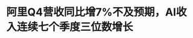 <!DOCTYPE html>
<html lang="zh-CN">

<head>
    
<title>阿里Q4营收同比增7%不及预期，AI收入连续七个季度三位数增长_腾讯新闻</title>
<meta name="keywords" content="阿里巴巴,阿里,阿里云,阿里巴巴控股,蚂蚁科技集团股份有限公司,营收,财报">
<meta name="description" content="阿里巴巴第四季度营收同比增长7%但不及预期，净利润同比大幅增长。其中，淘天营收同比增长9%，88VIP数量持续双位数增长，阿里云季度收入增长18%，AI收入连续七个季度三位数增长。周四，阿里巴巴控股集团公布2025财年第四季度（ 2025年3月31日止季度）及全年业绩。1）主要财务数据：阿里巴巴第四季度营收2364.5亿元人民币，...">
<meta name="author" content="腾讯网">
<meta name="copyright" content="Copyright 1998 - 2025 Tencent. All Rights Reserved">
<meta property="og:type" content="news" />

<meta property="og:title" content="阿里Q4营收同比增7%不及预期，AI收入连续七个季度三位数增长_腾讯新闻" />
<meta property="og:description" content="阿里巴巴第四季度营收同比增长7%但不及预期，净利润同比大幅增长。其中，淘天营收同比增长9%，88VIP数量持续双位数增长，阿里云季度收入增长18%，AI收入连续七个季度三位数增长。周四，阿里巴巴控股集团公布2025财年第四季度（ 2025年3月31日止季度）及全年业绩。1）主要财务数据：阿里巴巴第四季度营收2364.5亿元人民币，..." />
<meta property="og:url" content="https://news.qq.com/rain/a/20250515A07XS900" />
<meta property="og:image" content="https://inews.gtimg.com/news_ls/O6Ts7x_Qit9MZInqY1BfGb-knCpakHbj0t8vbo3zqm8q8AA_640330/0" />
<meta property="article:author" content="华尔街见闻" />
<meta property="article:published_time" content="2025-05-15 18:37:10" />
<meta property="category" content="finance" />

<meta name="baidu-site-verification" content="jJeIJ5X7pP" />
    <meta charset="utf-8" />
<meta http-equiv="X-UA-Compatible" content="IE=Edge" />
<meta name="viewport" content="width=device-width, initial-scale=1, shrink-to-fit=no" />
<link rel="dns-prefetch" href="mat1.gtimg.com">
<link rel="dns-prefetch" href="i.news.qq.com">
<link rel="shortcut icon" href="https://mat1.gtimg.com/qqcdn/qqindex2021/favicon.ico">
<script nomodule="true" src="https://mat1.gtimg.com/qqcdn/qqindex2021/common-static/20240515201444/core3-37-1.min.js"></script>
<script>
  try {
    if (!window.IntersectionObserver) {
      var observerScript = document.createElement('script');
      observerScript.src = "https://mat1.gtimg.com/qqcdn/qqindex2021/common-static/20241024141058/intersection-observer-polyfill.js";
      document.head.appendChild(observerScript);
    }
  } catch (error) {}
</script>

<script>
  try {
    if (!Element.prototype.scrollTo) {
      var scrollScript = document.createElement('script');
      scrollScript.src = "https://mat1.gtimg.com/qqcdn/qqindex2021/common-static/20241025153001/scroll-behavior-polyfill.js";
      document.head.appendChild(scrollScript);
    }
  } catch (error) {}
</script>
<script>
  try {
    if ('scrollRestoration' in window.history) {
      window.history.scrollRestoration = 'manual';
    }
    window.isPcClient = Boolean(window.electron) && (
      window.navigator.userAgent.indexOf('pc-client') > 0 ||
      window.navigator.userAgent.indexOf('TencentNews') > 0
    );
  } catch {}
</script>
<script>
  try {
    if (window.isPcClient) {
      var bodyStyle = document.createElement('style');
      bodyStyle.innerText = 'body{ zoom: 0.95 }';
      document.head.appendChild(bodyStyle);
    }
  } catch {}
</script>
<script>
  window.DATA = {"url":"https://view.inews.qq.com/a/20250515A07XS900","article_id":"20250515A07XS900","article_type":"0","title":"阿里Q4营收同比增7%不及预期，AI收入连续七个季度三位数增长","desc":"阿里巴巴第四季度营收同比增长7%但不及预期，净利润同比大幅增长。其中，淘天营收同比增长9%，88VIP数量持续双位数增长，阿里云季度收入增长18%，AI收入连续七个季度三位数增长。周四，阿里巴巴控股集团公布2025财年第四季度（ 2025年3月31日止季度）及全年业绩。1）主要财务数据：阿里巴巴第四季度营收2364.5亿元人民币，...","iNewsRecommendLevel":1,"abstract":"阿里巴巴第四季度营收同比增长7%但不及预期，净利润同比大幅增长。其中，淘天营收同比增长9%，88VIP数量持续双位数增长，阿里云季度收入增长18%，AI收入连续七个季度三位数增长。周四，阿里巴巴控股集团公布2025财年第四季度（ 2025年3月31日止季度）及全年业绩。1）主要财务数据：阿里巴巴第四季度营收2364.5亿元人民币，...","catalog1":"finance","ad_channel_sign":"finance","introduction":"","media":"华尔街见闻","media_id":"1355","pubtime":"2025-05-15 18:37:10","comment_id":"8412093972","political":0,"cmsId":"20250515A07XS900","cms_id":"20250515A07XS900","closeAllAd":0,"closeAllFavorite":false,"originContent":{"directory":{"ai_list":null,"enable":1,"list":[{"desc":"淘天营收同比增长9%，88VIP数量持续双位数增长","link":"HPOS_0","sub_list":null},{"desc":"阿里云季度收入增长18%，AI收入连续七个季度三位数增长","link":"HPOS_1","sub_list":null},{"desc":"本地生活集团收入增长10%，饿了么快速扩大规模","link":"HPOS_2","sub_list":null}]},"key_points_show":["阿里巴巴第四季度营收同比增长7%，至2364.5亿元人民币，不及市场预估的2379.1亿元人民币。","淘天集团营收同比增长9%，其中客户管理收入同比增长12%，88VIP会员数量持续双位数增长。","阿里云季度收入增长18%，AI收入连续七个季度三位数增长。","由于AI和新业务成本拖累，蚂蚁集团利润下降31%，蚂蚁给阿里贡献了17.6亿元人民币利润。","本季度，本地生活集团收入同比增长10%，饿了么快速扩大规模。"],"text":"\u003cdiv class=\"rich_media_content\"\u003e\u003c!--NO_AD_ERROR_1--\u003e\u003cp\u003e\u003c!--SECURE_LINK_BEGIN_0--\u003e阿里巴巴\u003c!--SECURE_LINK_END_0--\u003e第四季度营收同比增长7%但不及预期，净利润同比大幅增长。其中，淘天营收同比增长9%，88VIP数量持续双位数增长，阿里云季度收入增长18%，AI收入连续七个季度三位数增长。\u003c/p\u003e\u003cp\u003e周四，阿里巴巴控股集团公布2025财年第四季度（ 2025年3月31日止季度）及全年业绩。\u003c/p\u003e\u003cp\u003e\u003cstrong\u003e1）主要财务数据：\u003c/strong\u003e\u003c/p\u003e\u003cblockquote\u003e\u003cp\u003e阿里巴巴第四季度营收2364.5亿元人民币，同比增长了7%，不及市场预估2379.1亿元人民币。年度营收9963.47亿元人民币，同比增长6%；\u003c/p\u003e\u003cp\u003e四季度归属于普通股股东的净利润为123.82亿元，净利润为人民币119.73亿元，同比增长1203%，主要是由于所持有的股权投资按市值计价的变动、经营利润的增加以及权益法投资减值的减少所致。全年净利润为1259.76亿元，同比增长77%；\u003c/p\u003e\u003cp\u003e四季度非公认会计准则调整后净利润298.5亿元人民币，同比+22%，预估293.9亿元人民币；调整后息税折旧及摊销前利润417.8亿元人民币，同比+36%，预估412.3亿元人民币；\u003c/p\u003e\u003cp\u003e四季度调整后每ADS收益12.52元人民币，上年同期10.14元人民币，预估12.71元人民币；\u003c/p\u003e\u003cp data-exeditor-arbitrary-box=\"image-box\"\u003e\u003c!--IMG_0--\u003e\u003c/p\u003e\u003c/blockquote\u003e\u003cp\u003e\u003cstrong\u003e2）四季度核心业务进展： \u003c/strong\u003e\u003c/p\u003e\u003cblockquote\u003e\u003cul classname=\"ex-list\" data-ex-list=\"ul\" data-list-style-type=\"circle\" style=\"--ul-list-style-type: \u0026#39;\\25EF\u0026#39;\" class=\"nonUnicode-list-style-type\"\u003e\u003cli\u003e\u003cp\u003e淘天集团：收入为710.77亿元，同比增长12%%。其中，客户管理收入同比增长12%，得益于Take rate（佣金率）的提升；\u003c/p\u003e\u003c/li\u003e\u003cli\u003e\u003cp\u003e阿里云：收入为301.27亿元，同比增长18%，其中AI收入连续七个季度三位数增长；\u003c/p\u003e\u003c/li\u003e\u003cli\u003e\u003cp\u003e国际数字商业集团：收入同比增长24%至276.03亿元，主要受来自速卖通和Trendyol的收入增长所带动；\u003c/p\u003e\u003c/li\u003e\u003cli\u003e\u003cp\u003e菜鸟集团：收入为人民币215.73亿元，同比下降12%，主要是电商业务承担部分物流平台职责而导致的国内物流服务收入下降所致；\u003c/p\u003e\u003c/li\u003e\u003cli\u003e\u003cp\u003e本地生活集团：收入同比增长10%至人民币161.34亿元，由\u003c!--SECURE_LINK_BEGIN_1--\u003e高德\u003c!--SECURE_LINK_END_1--\u003e和饿了么的整体订单增长，以及市场营销服务的收入增长所带动。\u003c/p\u003e\u003c/li\u003e\u003cli\u003e\u003cp\u003e大文娱集团：收入为55.54亿元，同比增长12%。\u003c/p\u003e\u003c/li\u003e\u003c/ul\u003e\u003cp data-exeditor-arbitrary-box=\"image-box\"\u003e\u003c!--IMG_1--\u003e\u003c/p\u003e\u003c/blockquote\u003e\u003cp\u003e\u003cstrong\u003e此外，受AI和新业务成本拖累，\u003c!--SECURE_LINK_BEGIN_2--\u003e蚂蚁集团\u003c!--SECURE_LINK_END_2--\u003e利润下降31%\u003c/strong\u003e，蚂蚁给阿里贡献了17.6亿元人民币利润。据媒体测算。考虑到阿里持有蚂蚁集团三分之一的股份，这意味着在截至12月末的三个月里，蚂蚁集团的利润估计为53亿元。在前一财季，投资收益推动蚂蚁集团利润飙升逾50倍。蚂蚁集团的业绩比阿里晚一个季度。\u003c!--NO_AD_0--\u003e\u003c!--EOP_0--\u003e\u003c/p\u003e\u003c!--PARAGRAPH_0--\u003e\u003cp\u003e阿里巴巴集团首席财务官徐宏说：\u003c/p\u003e\u003cblockquote\u003e\u003cp\u003e本季度业绩强劲增长，集团整体收入同比增长7%，整体EBITA同比增长36%。我们对业务前景充满信心，将坚定加大投入核心业务，巩固业务优势。我们持续践行提升股东回报的承诺，2025财年我们已回购119亿美元股份，使得流通股净减少5.1%。同时董事会已批准派发年度和特别股息合共46亿美元。\u003c/p\u003e\u003c/blockquote\u003e\u003cp\u003e财报发布后，阿里巴巴美股盘前一度跌逾4%。\u003cbr/\u003e\u003cbr/\u003e\u003c/p\u003e\u003cp data-exeditor-arbitrary-box=\"image-box\"\u003e\u003c!--IMG_2--\u003e\u003c/p\u003e\u003ch2\u003e\u003c!--HPOS_0--\u003e淘天营收同比增长9%，88VIP数量持续双位数增长\u003c/h2\u003e\u003cp\u003e淘天集团营收同比大幅增长9%，创六个季度新高，其中，客户管理收入同比增长12%，经调整EBITA同比增长8%，均超市场预期。\u003c/p\u003e\u003cp\u003e作为核心消费人群的88VIP会员人数超过5000万，实现同比双位数增长。据淘天集团公布，2024年全年，天猫上有超过4100个品牌成交过亿，上述品牌成交体量保持20%的增速。\u003c!--NO_AD_1--\u003e\u003c!--EOP_1--\u003e\u003c/p\u003e\u003c!--PARAGRAPH_1--\u003e\u003cp\u003e国际电商业务方面，AIDC 收入同比增长22%至人民币335.79 亿元（46.27 亿美元），主要由跨境业务的强劲表现所带动。本季度，AIDC 继续专注于提升运营和投资效率，带动分部亏损同比收窄。尤其是，速卖通 Choice 业务的单位经济效益环比改善。\u003c/p\u003e\u003ch2\u003e\u003c!--HPOS_1--\u003e阿里云季度收入增长18%，AI收入连续七个季度三位数增长\u003c/h2\u003e\u003cp\u003e\u003cstrong\u003e阿里云收入同比增长18%，达到301.27亿元，创下三年来的最快增速，其中AI相关产品收入连续第七个季度保持三位数的同比增长。\u003c/strong\u003e\u003c!--NO_AD_2--\u003e\u003c!--EOP_2--\u003e\u003c/p\u003e\u003c!--PARAGRAPH_2--\u003e\u003cp\u003e过去一年，阿里云收入增速从3%加速至本季度的18%。阿里云全年收入达到1180亿元，年度收入同比增幅达到了11%。这一反弹得益于AI热潮的推动，大模型快速发展显著拉动了云计算需求。经调整 EBITA 为人民币105.56亿元，同比增长 72%，主要是由于更快的公共云业务收入增长和运营效率的提升所致。\u003c/p\u003e\u003cp\u003e财报表示：\u003c/p\u003e\u003cblockquote\u003e\u003cp\u003e阿里云增长势头主要由更快的公共云收入增长带动，包括AI相关产品的采用增加。该季度内，AI相关产品收入连续第七个季度保持三位数的同比增长。AI相关产品在众多的行业垂直领域获得更广泛应用，包括互联网、零售、制造业和媒体，并越来越侧重于增值应用。未来，阿里云将继续对客户增长与技术创新进行投入，包括AI产品和服务，以提升AI领域的云采用量，并维持市场领先地位。\u003c/p\u003e\u003c/blockquote\u003e\u003cp\u003e展望未来，未来三年，阿里将投入超过3800亿元人民币，用于建设云和AI硬件基础设施，总额超过去十年总和。\u003c/p\u003e\u003cp data-exeditor-arbitrary-box=\"image-box\"\u003e\u003c!--IMG_3--\u003e\u003c/p\u003e\u003ch2\u003e\u003c!--HPOS_2--\u003e本地生活集团收入增长10%，饿了么快速扩大规模\u003c/h2\u003e\u003cp\u003e截至2025年3月31日止季度，受饿了么和高德订单快速增长所驱动，本地生活集团收入161.34亿元，相比2024年同期的146.28亿元增长10%。\u003c!--NO_AD_3--\u003e\u003c!--EOP_3--\u003e\u003c/p\u003e\u003c!--PARAGRAPH_3--\u003e\u003cp\u003e\u003cstrong\u003e阿里2025财年数据显示，财年内本地生活集团收入同比增长12%，至670.76亿元人民币。2025财年本地生活集团的经调整 EBITA 为亏损人民币36.89亿元，较上年的98.12亿元有所收窄。\u003c/strong\u003e\u003c/p\u003e\u003cp\u003e伴随经营能力的持续提升，饿了么正在经营效率优化的基础上，快速扩大业务规模。饿了么维持强劲增长势头，同时正加速推进AI应用在商家、骑手各端的创新落地。\u003c!--NO_AD_4--\u003e\u003c!--EOP_4--\u003e\u003c/p\u003e\u003c!--PARAGRAPH_4--\u003e\u003cp\u003e其他业务方面，大文娱收入为人民币55.54亿元，同比增长 12%，主要由电影及娱乐业务的强劲表现及优酷广告收入增长所带动。 本季度，大文娱集团的经调整EBITA 转正，主要由优酷实现盈利所带动。\u003c/p\u003e\u003cp\u003e菜鸟集团收入为人民币 215.73 亿元，同比下降 12%，反映了电商业务进一步整合物流服务的结果。\u003c/p\u003e\u003cdiv powered-by=\"qqnews_ex-editor\"\u003e\u003c/div\u003e\u003cstyle\u003e.rich_media_content{--news-tabel-th-night-color: #444444;--news-font-day-color: #333;--news-font-night-color: #d9d9d9;--news-bottom-distance: 22px}.rich_media_content p:not([data-exeditor-arbitrary-box=image-box]){letter-spacing:.5px;line-height:30px;margin-bottom:var(--news-bottom-distance);word-wrap:break-word}.rich_media_content{color:var(--news-font-day-color);font-size:18px}@media(prefers-color-scheme:dark){body:not([data-weui-theme=light]):not([dark-mode-disable=true]) .rich_media_content p:not([data-exeditor-arbitrary-box=image-box]){letter-spacing:.5px;line-height:30px;margin-bottom:var(--news-bottom-distance);word-wrap:break-word}body:not([data-weui-theme=light]):not([dark-mode-disable=true]) .rich_media_content{color:var(--news-font-night-color)}}.data_color_scheme_dark .rich_media_content p:not([data-exeditor-arbitrary-box=image-box]){letter-spacing:.5px;line-height:30px;margin-bottom:var(--news-bottom-distance);word-wrap:break-word}.data_color_scheme_dark .rich_media_content{color:var(--news-font-night-color)}.data_color_scheme_dark .rich_media_content{font-size:18px}.rich_media_content p[data-exeditor-arbitrary-box=image-box]{margin-bottom:11px}.rich_media_content\u003ediv:not(.qnt-video),.rich_media_content\u003esection{margin-bottom:var(--news-bottom-distance)}.rich_media_content hr{margin-bottom:var(--news-bottom-distance)}.rich_media_content .link_list{margin:0;margin-top:20px;min-height:0!important}.rich_media_content blockquote{background:#f9f9f9;border-left:6px solid #ccc;margin:1.5em 10px;padding:.5em 10px}.rich_media_content blockquote p{margin-bottom:0!important}.data_color_scheme_dark .rich_media_content blockquote{background:#323232}@media(prefers-color-scheme:dark){body:not([data-weui-theme=light]):not([dark-mode-disable=true]) .rich_media_content blockquote{background:#323232}}.rich_media_content ol[data-ex-list]{--ol-start: 1;--ol-list-style-type: decimal;list-style-type:none;counter-reset:olCounter calc(var(--ol-start,1) - 1);position:relative}.rich_media_content ol[data-ex-list]\u003eli\u003e:first-child::before{content:counter(olCounter,var(--ol-list-style-type)) '. ';counter-increment:olCounter;font-variant-numeric:tabular-nums;display:inline-block}.rich_media_content ul[data-ex-list]{--ul-list-style-type: circle;list-style-type:none;position:relative}.rich_media_content ul[data-ex-list].nonUnicode-list-style-type\u003eli\u003e:first-child::before{content:var(--ul-list-style-type) ' ';font-variant-numeric:tabular-nums;display:inline-block;transform:scale(0.5)}.rich_media_content ul[data-ex-list].unicode-list-style-type\u003eli\u003e:first-child::before{content:var(--ul-list-style-type) ' ';font-variant-numeric:tabular-nums;display:inline-block;transform:scale(0.8)}.rich_media_content ol:not([data-ex-list]){padding-left:revert}.rich_media_content ul:not([data-ex-list]){padding-left:revert}.rich_media_content table{display:table;border-collapse:collapse;margin-bottom:var(--news-bottom-distance)}.rich_media_content table th,.rich_media_content table td{word-wrap:break-word;border:1px solid #ddd;white-space:nowrap;padding:2px 5px}.rich_media_content table th{font-weight:700;background-color:#f0f0f0;text-align:left}.rich_media_content table p{margin-bottom:0!important}.data_color_scheme_dark .rich_media_content table th{background:var(--news-tabel-th-night-color)}@media(prefers-color-scheme:dark){body:not([data-weui-theme=light]):not([dark-mode-disable=true]) .rich_media_content table th{background:var(--news-tabel-th-night-color)}}.rich_media_content .qqnews_image_desc,.rich_media_content p[type=om-image-desc]{line-height:20px!important;text-align:center!important;font-size:14px!important;color:#666!important}.rich_media_content div[data-exeditor-arbitrary-box=wrap]:not([data-exeditor-arbitrary-box-special-style]){max-width:100%}.rich_media_content .qqnews-content{--wmfont: 0;--wmcolor: transparent;font-size:var(--wmfont);color:var(--wmcolor);line-height:var(--wmfont)!important;margin-bottom:var(--wmfont)!important}.rich_media_content .qqnews_sign_emphasis{background:#f7f7f7}.rich_media_content .qqnews_sign_emphasis ol{word-wrap:break-word;border:none;color:#5c5c5c;line-height:28px;list-style:none;margin:14px 0 6px;padding:16px 15px 4px}.rich_media_content .qqnews_sign_emphasis p{margin-bottom:12px!important}.rich_media_content .qqnews_sign_emphasis ol\u003eli\u003ep{padding-left:30px}.rich_media_content .qqnews_sign_emphasis ol\u003eli{list-style:none}.rich_media_content .qqnews_sign_emphasis ol\u003eli\u003ep:first-child::before{margin-left:-30px;content:counter(olCounter,decimal) ''!important;counter-increment:olCounter!important;font-variant-numeric:tabular-nums!important;background:#37f;border-radius:2px;color:#fff;font-size:15px;font-style:normal;text-align:center;line-height:18px;width:18px;height:18px;margin-right:12px;position:relative;top:-1px}.data_color_scheme_dark .rich_media_content .qqnews_sign_emphasis{background:#262626}.data_color_scheme_dark .rich_media_content .qqnews_sign_emphasis ol\u003eli\u003ep{color:#a9a9a9}@media(prefers-color-scheme:dark){body:not([data-weui-theme=light]):not([dark-mode-disable=true]) .rich_media_content .qqnews_sign_emphasis{background:#262626}body:not([data-weui-theme=light]):not([dark-mode-disable=true]) .rich_media_content .qqnews_sign_emphasis ol\u003eli\u003ep{color:#a9a9a9}}.rich_media_content h1,.rich_media_content h2,.rich_media_content h3,.rich_media_content h4,.rich_media_content h5,.rich_media_content h6{margin-bottom:var(--news-bottom-distance);font-weight:700}.rich_media_content h1{font-size:20px}.rich_media_content h2,.rich_media_content h3{font-size:19px}.rich_media_content h4,.rich_media_content h5,.rich_media_content h6{font-size:18px}.rich_media_content li:empty{display:none}.rich_media_content ul,.rich_media_content ol{margin-bottom:var(--news-bottom-distance)}.rich_media_content div\u003ep:only-child{margin-bottom:0!important}.rich_media_content .cms-cke-widget-title-wrap p{margin-bottom:0!important}\u003c/style\u003e\u003c/div\u003e","version":"v2"},"originAttribute":{"IMG_0":{"bigOrigUrl":"https://inews.gtimg.com/om_bt/O1NTsRYJSv1whd5zUyKhtHxWh3bHIxYQwezDEZ3yjJt78AA/0","compressUrl":"https://inews.gtimg.com/om_bt/O1NTsRYJSv1whd5zUyKhtHxWh3bHIxYQwezDEZ3yjJt78AA/641","desc":"","fullPic":"1","height":449,"imgurl0":"https://inews.gtimg.com/om_bt/O1NTsRYJSv1whd5zUyKhtHxWh3bHIxYQwezDEZ3yjJt78AA/0","imgurl1000":"https://inews.gtimg.com/om_bt/O1NTsRYJSv1whd5zUyKhtHxWh3bHIxYQwezDEZ3yjJt78AA/1000","islong":0,"origUrl":"https://inews.gtimg.com/om_bt/O1NTsRYJSv1whd5zUyKhtHxWh3bHIxYQwezDEZ3yjJt78AA/641","size":102,"style":"display: inline-block; max-width: 100%; width: 723px","thumb":"https://inews.gtimg.com/om_bt/O1NTsRYJSv1whd5zUyKhtHxWh3bHIxYQwezDEZ3yjJt78AA_181x181s/0","url":"https://inews.gtimg.com/om_bt/O1NTsRYJSv1whd5zUyKhtHxWh3bHIxYQwezDEZ3yjJt78AA/641","width":641},"IMG_1":{"bigOrigUrl":"https://inews.gtimg.com/om_bt/OWvnhY451uYphQcWbsD9mNpH02EfzgkDthq_-ZIIsNi_kAA/0","compressUrl":"https://inews.gtimg.com/om_bt/OWvnhY451uYphQcWbsD9mNpH02EfzgkDthq_-ZIIsNi_kAA/641","desc":"","fullPic":"1","height":435,"imgurl0":"https://inews.gtimg.com/om_bt/OWvnhY451uYphQcWbsD9mNpH02EfzgkDthq_-ZIIsNi_kAA/0","imgurl1000":"https://inews.gtimg.com/om_bt/OWvnhY451uYphQcWbsD9mNpH02EfzgkDthq_-ZIIsNi_kAA/1000","islong":0,"origUrl":"https://inews.gtimg.com/om_bt/OWvnhY451uYphQcWbsD9mNpH02EfzgkDthq_-ZIIsNi_kAA/641","size":96,"style":"display: inline-block; max-width: 100%; width: 723px","thumb":"https://inews.gtimg.com/om_bt/OWvnhY451uYphQcWbsD9mNpH02EfzgkDthq_-ZIIsNi_kAA_181x181s/0","url":"https://inews.gtimg.com/om_bt/OWvnhY451uYphQcWbsD9mNpH02EfzgkDthq_-ZIIsNi_kAA/641","width":641},"IMG_2":{"bigOrigUrl":"https://inews.gtimg.com/om_bt/OIPG6rJd1xPtQGIFrUOvKDwFlzWi-Kn0N7Ii9wWC3nPtoAA/0","compressUrl":"https://inews.gtimg.com/om_bt/OIPG6rJd1xPtQGIFrUOvKDwFlzWi-Kn0N7Ii9wWC3nPtoAA/641","desc":"","fullPic":"1","height":501,"imgurl0":"https://inews.gtimg.com/om_bt/OIPG6rJd1xPtQGIFrUOvKDwFlzWi-Kn0N7Ii9wWC3nPtoAA/0","imgurl1000":"https://inews.gtimg.com/om_bt/OIPG6rJd1xPtQGIFrUOvKDwFlzWi-Kn0N7Ii9wWC3nPtoAA/1000","islong":0,"origUrl":"https://inews.gtimg.com/om_bt/OIPG6rJd1xPtQGIFrUOvKDwFlzWi-Kn0N7Ii9wWC3nPtoAA/641","size":17,"style":"display: inline-block; max-width: 100%; width: 916px","thumb":"https://inews.gtimg.com/om_bt/OIPG6rJd1xPtQGIFrUOvKDwFlzWi-Kn0N7Ii9wWC3nPtoAA_181x181s/0","url":"https://inews.gtimg.com/om_bt/OIPG6rJd1xPtQGIFrUOvKDwFlzWi-Kn0N7Ii9wWC3nPtoAA/641","width":641},"IMG_3":{"bigOrigUrl":"https://inews.gtimg.com/om_bt/OlDkXkrsu-0uCBj5RVjWwj60x8ImyD7HcYgJZB4pHLJ0EAA/0","compressUrl":"https://inews.gtimg.com/om_bt/OlDkXkrsu-0uCBj5RVjWwj60x8ImyD7HcYgJZB4pHLJ0EAA/641","desc":"","fullPic":"1","height":459,"imgurl0":"https://inews.gtimg.com/om_bt/OlDkXkrsu-0uCBj5RVjWwj60x8ImyD7HcYgJZB4pHLJ0EAA/0","imgurl1000":"https://inews.gtimg.com/om_bt/OlDkXkrsu-0uCBj5RVjWwj60x8ImyD7HcYgJZB4pHLJ0EAA/1000","islong":0,"origUrl":"https://inews.gtimg.com/om_bt/OlDkXkrsu-0uCBj5RVjWwj60x8ImyD7HcYgJZB4pHLJ0EAA/641","size":49,"style":"display: inline-block; max-width: 100%; width: 796px","thumb":"https://inews.gtimg.com/om_bt/OlDkXkrsu-0uCBj5RVjWwj60x8ImyD7HcYgJZB4pHLJ0EAA_181x181s/0","url":"https://inews.gtimg.com/om_bt/OlDkXkrsu-0uCBj5RVjWwj60x8ImyD7HcYgJZB4pHLJ0EAA/641","width":641},"SECURE_LINK_BEGIN_0":{"cms_orig_info":{"desc":"阿里巴巴","trust_level":1,"type":"huaci_stock","url":"https://wzq.tenpay.com/mm/detail?type=3\u0026scode=BABA.N\u0026stat_data=Ozm00p000n006"},"desc":"阿里巴巴","trust_level":1,"type":"huaci_stock","url":"https://wzq.tenpay.com/mm/detail?type=3\u0026scode=BABA.N\u0026stat_data=Ozm00p000n006"},"SECURE_LINK_BEGIN_2":{"cms_orig_info":{"desc":"蚂蚁集团","trust_level":1,"type":"","url":"https://wzq.tenpay.com/mm/detail?type=1\u0026scode=688688\u0026stat_data=Ozm00p000n006"},"desc":"蚂蚁集团","trust_level":1,"type":"","url":"https://wzq.tenpay.com/mm/detail?type=1\u0026scode=688688\u0026stat_data=Ozm00p000n006"},"SECURE_LINK_END_0":{"trust_level":1},"SECURE_LINK_END_2":{"trust_level":1}},"selfDeclare":{},"userAddress":"上海","card":{"chlid":"1355","chlname":"华尔街见闻","desc":"全球视野、专业快速  \n对金融和重要商业信息的专业梳理走在行业前列","icon":"https://inews.gtimg.com/newsapp_ls/0/13987899414_200200/0","msgEntry":1,"uin":"ecabda1b71241eb3d0","update_frequency":"0","vip_desc":"华尔街见闻官方账号","vip_icon_night":"http://inews.gtimg.com/newsapp_ls/0/14876052067/0","vip_place":"left","vip_type":"30012","vip_icon":"http://inews.gtimg.com/newsapp_ls/0/14876051701/0","vip_type_new":"30012","suid":"8QMf2HZV5I0a","liveInfo":{"roomID":"1367338525","roomStatus":"2","cms_id":"PLV2025040700800300","article_type":"575"},"cpLevel":1},"interationCount":{"like":4,"collect":1,"share":7},"payment_info":{},"article_is_pay":false,"payment_column_info_v1":{"is_column_pay":false,"read_count_all":0},"tag_info_item":null,"contentWordsNum":2070,"extraProperty":{"FeedbackDetailDisableInsert":0,"zanSkinType":""},"relateWelfare":{},"aiSwitch":true,"isOversize":false,"videoArr":[]};
</script>
<script>
  window.channelInfo = {"channelConfig":{"channelNav":[{"_auto_id":"1","active_alien_img":"","alien_img":"","channel_id":"news_news_home","is_local":"0","link":"https://www.qq.com","name_cn":"首页","name_en":"home"},{"_auto_id":"2","active_alien_img":"","alien_img":"","channel_id":"news_news_top","is_local":"0","link":"","name_cn":"要闻","name_en":"news"},{"_auto_id":"4","active_alien_img":"","alien_img":"","channel_id":"news_news_bj","is_local":"1","link":"","name_cn":"北京","name_en":"bj"},{"_auto_id":"5","active_alien_img":"","alien_img":"","channel_id":"news_news_finance","is_local":"0","link":"","name_cn":"财经","name_en":"finance"},{"_auto_id":"6","active_alien_img":"","alien_img":"","channel_id":"news_news_tech","is_local":"0","link":"","name_cn":"科技","name_en":"tech"},{"_auto_id":"7","active_alien_img":"","alien_img":"","channel_id":"tv","is_local":"0","link":"https://v.qq.com/channel/tv/?ptag=qqnews","name_cn":"电视剧","name_en":"tv"},{"_auto_id":"8","active_alien_img":"","alien_img":"","channel_id":"news_news_qa","is_local":"0","link":"","name_cn":"热问","name_en":"qa"},{"_auto_id":"9","active_alien_img":"","alien_img":"","channel_id":"news_news_ent","is_local":"0","link":"","name_cn":"娱乐","name_en":"ent"},{"_auto_id":"10","active_alien_img":"","alien_img":"","channel_id":"variety","is_local":"0","link":"https://v.qq.com/channel/variety/?ptag=qqnews","name_cn":"综艺","name_en":"variety"},{"_auto_id":"11","active_alien_img":"","alien_img":"","channel_id":"news_news_sports","is_local":"0","link":"","name_cn":"体育","name_en":"sports"},{"_auto_id":"13","active_alien_img":"","alien_img":"","channel_id":"news_news_nba","is_local":"0","link":"","name_cn":"NBA","name_en":"nba"},{"_auto_id":"14","active_alien_img":"","alien_img":"","channel_id":"news_news_world","is_local":"0","link":"","name_cn":"国际","name_en":"world"},{"_auto_id":"15","active_alien_img":"","alien_img":"","channel_id":"news_news_mil","is_local":"0","link":"","name_cn":"军事","name_en":"milite"},{"_auto_id":"16","active_alien_img":"","alien_img":"","channel_id":"news_news_auto","is_local":"0","link":"","name_cn":"汽车","name_en":"auto"},{"_auto_id":"17","active_alien_img":"","alien_img":"","channel_id":"news_news_house","is_local":"0","link":"","name_cn":"房产","name_en":"house"},{"_auto_id":"18","active_alien_img":"","alien_img":"","channel_id":"news_news_edu","is_local":"0","link":"","name_cn":"教育","name_en":"edu"},{"_auto_id":"19","active_alien_img":"","alien_img":"","channel_id":"news_news_antip","is_local":"0","link":"","name_cn":"健康","name_en":"health"},{"_auto_id":"20","active_alien_img":"","alien_img":"","channel_id":"news_news_video","is_local":"0","link":"","name_cn":"视频","name_en":"video"},{"_auto_id":"21","active_alien_img":"","alien_img":"","channel_id":"news_news_game","is_local":"0","link":"","name_cn":"游戏","name_en":"games"},{"_auto_id":"22","active_alien_img":"","alien_img":"","channel_id":"news_news_nchupin","is_local":"0","link":"","name_cn":"眼界","name_en":"chupin"},{"_auto_id":"24","active_alien_img":"","alien_img":"","channel_id":"news_news_football","is_local":"0","link":"","name_cn":"足球","name_en":"football"},{"_auto_id":"25","active_alien_img":"","alien_img":"","channel_id":"news_news_kepu","is_local":"0","link":"","name_cn":"科学","name_en":"kepu"},{"_auto_id":"26","active_alien_img":"","alien_img":"","channel_id":"news_news_digi","is_local":"0","link":"","name_cn":"数码","name_en":"digi"},{"_auto_id":"28","active_alien_img":"","alien_img":"","channel_id":"ymzx","is_local":"0","link":"https://gamer.qq.com/v2/cloudgame/game/96897?ichannel=txxwpc0Ftxxwpc1","name_cn":"元梦之星","name_en":"news_news_ymzx"},{"_auto_id":"31","active_alien_img":"","alien_img":"","channel_id":"movie","is_local":"0","link":"https://v.qq.com/channel/movie/?ptag=qqnews","name_cn":"电影","name_en":"movie"},{"_auto_id":"32","active_alien_img":"","alien_img":"","channel_id":"news_news_esport","is_local":"0","link":"","name_cn":"电竞","name_en":"esport"},{"_auto_id":"34","active_alien_img":"","alien_img":"","channel_id":"news_news_history","is_local":"0","link":"","name_cn":"历史","name_en":"history"},{"_auto_id":"35","active_alien_img":"","alien_img":"","channel_id":"news_news_baby","is_local":"0","link":"","name_cn":"育儿","name_en":"baby"},{"_auto_id":"36","active_alien_img":"","alien_img":"","channel_id":"hbjy","is_local":"0","link":"https://gp.qq.com/act/a20250421mnqlx/news.shtml","name_cn":"和平精英","name_en":"news_news_hbjy"},{"_auto_id":"37","active_alien_img":"","alien_img":"","channel_id":"cloud_gamer","is_local":"0","link":"https://gamer.qq.com/?ichannel=txxwpc0Ftxxwpc1","name_cn":"云游戏","name_en":"cloud_gamer"},{"_auto_id":"38","active_alien_img":"","alien_img":"","channel_id":"news_news_lic","is_local":"0","link":"","name_cn":"理财","name_en":"finance_licai"},{"_auto_id":"39","active_alien_img":"","alien_img":"","channel_id":"news_news_istock","is_local":"0","link":"","name_cn":"股票","name_en":"finance_stock"},{"_auto_id":"40","active_alien_img":"","alien_img":"","channel_id":"ren_min_shi_pin","is_local":"0","link":"https://news.qq.com/omn/author/8QMd3Hld74cbujbY?tab=om_video","name_cn":"人民视频","name_en":"ren_min_shi_pin"},{"_auto_id":"41","active_alien_img":"","alien_img":"","channel_id":"news_news_weather","is_local":"0","link":"https://tianqi.qq.com/index.htm","name_cn":"天气","name_en":"weather"}]}};
</script>
<script>
  window.articleConfig = {"rightConfig":[{"_auto_id":"1","category_key":"default","modules":"{\"moduleList\":[{\"title\":\"作者其他文章\",\"id\":\"user_article\"},{\"title\":\"精选视频\",\"id\":\"video_album\",\"videoType\":\"tag\",\"videoId\":\"aUepxrtchGM=\",\"isSticky\":0},{\"title\":\"下载条\",\"id\":\"download_banner\",\"isSticky\":1},{\"title\":\"热点榜\",\"id\":\"hot_rank_list\",\"isSticky\":1},{\"title\":\"广告推广\",\"id\":\"ssp_ad_module\",\"category\":\"ad_ssp\",\"loid\":\"109\",\"isSticky\":1},{\"title\":\"广告推广位\",\"id\":\"c2s_ad_module\",\"category\":\"right_c2s\",\"path\":\"QQcom_all_Rectangle-1|QQcom_all_Rectangle-2|QQcom_all_Rectangle-3\",\"isSticky\":1}]}"},{"_auto_id":"2","category_key":"ent","modules":"{\"moduleList\":[{\"title\":\"作者其他文章\",\"id\":\"user_article\"},{\"title\":\"精选视频\",\"id\":\"video_album\",\"videoType\":\"tag\",\"videoId\":\"aUepxrtchGM=\"},{\"title\":\"下载条\",\"id\":\"download_banner\",\"isSticky\":1},{\"title\":\"热点榜\",\"id\":\"hot_rank_list\",\"isSticky\":1},{\"title\":\"广告推广\",\"id\":\"ssp_ad_module\",\"category\":\"ad_ssp\",\"loid\":\"109\",\"isSticky\":1},{\"title\":\"广告推广\",\"id\":\"ssp_ad_module\",\"category\":\"ad_ssp\",\"loid\":\"117\",\"isSticky\":1}]}"},{"_auto_id":"3","category_key":"game","modules":"{\"moduleList\":[{\"title\":\"作者其他文章\",\"id\":\"user_article\"},{\"title\":\"精选视频\",\"id\":\"video_album\",\"videoType\":\"tag\",\"videoId\":\"aUepxrtchGM=\"},{\"title\":\"热门游戏\",\"id\":\"recommend_game\",\"isSticky\":0},{\"title\":\"下载条\",\"id\":\"download_banner\",\"isSticky\":1},{\"title\":\"热点榜\",\"id\":\"hot_rank_list\",\"isSticky\":1},{\"title\":\"广告推广\",\"id\":\"ssp_ad_module\",\"category\":\"ad_ssp\",\"loid\":\"109\",\"isSticky\":1},{\"title\":\"广告推广位\",\"id\":\"c2s_ad_module\",\"category\":\"right_c2s\",\"path\":\"QQcom_all_Rectangle-1|QQcom_all_Rectangle-2|QQcom_all_Rectangle-3\",\"isSticky\":1}]}"},{"_auto_id":"4","category_key":"tech","modules":"{\"moduleList\":[{\"title\":\"作者其他文章\",\"id\":\"user_article\"},{\"title\":\"精选视频\",\"id\":\"video_album\",\"videoType\":\"tag\",\"videoId\":\"aUepxrtchGM=\"},{\"title\":\"下载条\",\"id\":\"download_banner\",\"isSticky\":1},{\"title\":\"热点榜\",\"id\":\"hot_rank_list\",\"isSticky\":1},{\"title\":\"广告推广\",\"id\":\"ssp_ad_module\",\"category\":\"ad_ssp\",\"loid\":\"109\",\"isSticky\":1},{\"title\":\"广告推广位\",\"id\":\"c2s_ad_module\",\"category\":\"right_c2s\",\"path\":\"QQcom_all_Rectangle-1|QQcom_all_Rectangle-2|QQcom_all_Rectangle-3\",\"isSticky\":1}]}"},{"_auto_id":"5","category_key":"finance","modules":"{\"moduleList\":[{\"title\":\"作者其他文章\",\"id\":\"user_article\"},{\"title\":\"精选视频\",\"id\":\"video_album\",\"videoType\":\"tag\",\"videoId\":\"aUepxrtchGM=\"},{\"title\":\"下载条\",\"id\":\"download_banner\",\"isSticky\":1},{\"title\":\"热点榜\",\"id\":\"hot_rank_list\",\"isSticky\":1},{\"title\":\"广告推广\",\"id\":\"ssp_ad_module\",\"category\":\"ad_ssp\",\"loid\":\"109\",\"isSticky\":1},{\"title\":\"广告推广位\",\"id\":\"c2s_ad_module\",\"category\":\"right_c2s\",\"path\":\"QQcom_all_Rectangle-1|QQcom_all_Rectangle-2|QQcom_all_Rectangle-3\",\"isSticky\":1}]}"},{"_auto_id":"6","category_key":"news","modules":"{\"moduleList\":[{\"title\":\"作者其他文章\",\"id\":\"user_article\"},{\"title\":\"精选视频\",\"id\":\"video_album\",\"videoType\":\"tag\",\"videoId\":\"aUepxrtchGM=\"},{\"title\":\"下载条\",\"id\":\"download_banner\",\"isSticky\":1},{\"title\":\"热点榜\",\"id\":\"hot_rank_list\",\"isSticky\":1},{\"title\":\"广告推广\",\"id\":\"ssp_ad_module\",\"category\":\"ad_ssp\",\"loid\":\"109\",\"isSticky\":1},{\"title\":\"广告推广位\",\"id\":\"c2s_ad_module\",\"category\":\"right_c2s\",\"path\":\"QQcom_all_Rectangle-1|QQcom_all_Rectangle-2|QQcom_all_Rectangle-3\",\"isSticky\":1}]}"},{"_auto_id":"7","category_key":"fashion","modules":"{\"moduleList\":[{\"title\":\"作者其他文章\",\"id\":\"user_article\"},{\"title\":\"精选视频\",\"id\":\"video_album\",\"videoType\":\"tag\",\"videoId\":\"aUepxrtchGM=\"},{\"title\":\"下载条\",\"id\":\"download_banner\",\"isSticky\":1},{\"title\":\"热点榜\",\"id\":\"hot_rank_list\",\"isSticky\":1},{\"title\":\"广告推广\",\"id\":\"ssp_ad_module\",\"category\":\"ad_ssp\",\"loid\":\"109\",\"isSticky\":1},{\"title\":\"广告推广位\",\"id\":\"c2s_ad_module\",\"category\":\"right_c2s\",\"path\":\"QQcom_all_Rectangle-1|QQcom_all_Rectangle-2|QQcom_all_Rectangle-3\",\"isSticky\":1}]}"},{"_auto_id":"8","category_key":"sports","modules":"{\"moduleList\":[{\"title\":\"作者其他文章\",\"id\":\"user_article\"},{\"title\":\"精选视频\",\"id\":\"video_album\",\"videoType\":\"tag\",\"videoId\":\"aUepxrtchGM=\"},{\"title\":\"下载条\",\"id\":\"download_banner\",\"isSticky\":1},{\"title\":\"热点榜\",\"id\":\"hot_rank_list\",\"isSticky\":1},{\"title\":\"广告推广\",\"id\":\"ssp_ad_module\",\"category\":\"ad_ssp\",\"loid\":\"109\",\"isSticky\":1},{\"title\":\"广告推广位\",\"id\":\"c2s_ad_module\",\"category\":\"right_c2s\",\"path\":\"QQcom_all_Rectangle-1|QQcom_all_Rectangle-2|QQcom_all_Rectangle-3\",\"isSticky\":1}]}"},{"_auto_id":"9","category_key":"health","modules":"{\"moduleList\":[{\"title\":\"作者其他文章\",\"id\":\"user_article\"},{\"title\":\"精选视频\",\"id\":\"video_album\",\"videoType\":\"tag\",\"videoId\":\"aUepxrtchGM=\"},{\"title\":\"下载条\",\"id\":\"download_banner\",\"isSticky\":1},{\"title\":\"热点榜\",\"id\":\"hot_rank_list\",\"isSticky\":1},{\"title\":\"广告推广\",\"id\":\"ssp_ad_module\",\"category\":\"ad_ssp\",\"loid\":\"109\",\"isSticky\":1},{\"title\":\"广告推广位\",\"id\":\"c2s_ad_module\",\"category\":\"right_c2s\",\"path\":\"QQcom_all_Rectangle-1|QQcom_all_Rectangle-2|QQcom_all_Rectangle-3\",\"isSticky\":1}]}"},{"_auto_id":"10","category_key":"nba","modules":"{\"moduleList\":[{\"title\":\"作者其他文章\",\"id\":\"user_article\"},{\"title\":\"精选视频\",\"id\":\"video_album\",\"videoType\":\"tag\",\"videoId\":\"aUepxrtchGM=\"},{\"title\":\"下载条\",\"id\":\"download_banner\",\"isSticky\":1},{\"title\":\"热点榜\",\"id\":\"hot_rank_list\",\"isSticky\":1},{\"title\":\"广告推广\",\"id\":\"ssp_ad_module\",\"category\":\"ad_ssp\",\"loid\":\"109\",\"isSticky\":1},{\"title\":\"广告推广位\",\"id\":\"c2s_ad_module\",\"category\":\"right_c2s\",\"path\":\"QQcom_all_Rectangle-1|QQcom_all_Rectangle-2|QQcom_all_Rectangle-3\",\"isSticky\":1}]}"},{"_auto_id":"11","category_key":"edu","modules":"{\"moduleList\":[{\"title\":\"作者其他文章\",\"id\":\"user_article\"},{\"title\":\"精选视频\",\"id\":\"video_album\",\"videoType\":\"tag\",\"videoId\":\"aUWpxLNdg2c=\"},{\"title\":\"下载条\",\"id\":\"download_banner\",\"isSticky\":1},{\"title\":\"热点榜\",\"id\":\"hot_rank_list\",\"isSticky\":1},{\"title\":\"广告推广\",\"id\":\"ssp_ad_module\",\"category\":\"ad_ssp\",\"loid\":\"109\",\"isSticky\":1},{\"title\":\"广告推广位\",\"id\":\"c2s_ad_module\",\"category\":\"right_c2s\",\"path\":\"QQcom_all_Rectangle-1|QQcom_all_Rectangle-2|QQcom_all_Rectangle-3\",\"isSticky\":1}]}"},{"_auto_id":"12","category_key":"ad","modules":"{\"moduleList\":[{\"title\":\"广告推广\",\"id\":\"ssp_ad_module\",\"category\":\"ad_ssp\",\"loid\":\"109\",\"isSticky\":1},{\"title\":\"广告推广位\",\"id\":\"c2s_ad_module\",\"category\":\"right_c2s\",\"path\":\"QQcom_all_Rectangle-1|QQcom_all_Rectangle-2|QQcom_all_Rectangle-3\",\"isSticky\":1}]}"}],"tonglanAdConfig":[{"_auto_id":"1","modules":"{\"moduleList\":[{\"title\":\"广告推广位\",\"id\":\"top\",\"category\":\"top_c2s\",\"path\":\"QQcom_all_Width1-1\"},{\"title\":\"广告推广位\",\"id\":\"bottom\",\"category\":\"bottom_c2s\",\"path\":\"QQcom_all_Width1-2\"}]}"}],"bottomConfig":[],"videoAdConfig":[{"_auto_id":"1","normal_time":"10","switch":"1","video_count":"0","video_time":"0"}],"rightGameConfig":[{"_auto_id":"2","desc":"连续登录送游戏钻石，群雄共聚称霸沙城","icon":"https://inews.gtimg.com/newsapp_bt/0/0627161037914_3816/0","link":"https://s.iwan.qq.com/opengame/tenvideo/index.html?hidestatusbar=1&hidetitlebar=1&immersive=1&syswebview=1&landscape=1&gameid=49085&url=https%3A%2F%2Fgz-file.91ninthpalace.com%2Fwzzx%2Findex_tencent_iwan.html%20&ref_ele=90015","name":"王者之心2"},{"_auto_id":"3","desc":"上线送VIP！万人同屏横扫沙城","icon":"https://inews.gtimg.com/newsapp_bt/0/0627155752146_4584/0","link":"https://s.iwan.qq.com/opengame/tenvideo/index.html?hidestatusbar=1&hidetitlebar=1&immersive=1&landscape=1&syswebview=1&gameid=47203&url=https%3A%2F%2Fcqss2login.bigrnet.com%2Fiwan%2Fh5%2Fplay%2Floading&ref_ele=90015","name":"传奇盛世"},{"_auto_id":"4","desc":"超高爆率，经典玩法","icon":"https://inews.gtimg.com/newsapp_bt/0/0627160641137_9103/0","link":"https://s.iwan.qq.com/opengame/tenvideo/index.html?hidestatusbar=1&hidetitlebar=1&immersive=1&syswebview=1&gameid=43803&url=https%3A%2F%2Fsdk.mxzgame.com%2FGames%2Fportal%2F108337%2FTXVApp&ref_ele=90015","name":"新不良人"},{"_auto_id":"6","desc":"超多福利登录即领，海量游戏任你畅玩","icon":"https://inews.gtimg.com/newsapp_bt/0/111315495935_3595/0","link":"https://dldir3.qq.com/minigamefile/webdownloads/QQGameMini_silent_1002020001_cid0.exe","name":"QQ游戏大厅"},{"_auto_id":"7","desc":"纯正经典玩法，欢乐挑战赛火热来袭","icon":"https://inews.gtimg.com/newsapp_bt/0/070918050891_4971/0","link":"https://minigame.qq.com/h5game_frame_test/?appid=200904&ifid=1502020001","name":"欢乐斗地主"},{"_auto_id":"8","desc":"新服大放送，享赚你就来","icon":"https://inews.gtimg.com/newsapp_bt/0/0627154608860_7318/0","link":"https://s.iwan.qq.com/opengame/tenvideo/index.html?hidestatusbar=1&hidetitlebar=1&immersive=1&syswebview=1&landscape=1&gameid=43403&url=https%3A%2F%2Flogin-wxxyx2-bzsc.jikewan.com%2Fgame%2Fcqtxvideo.html&ref_ele=90015","name":"百战沙城"},{"_auto_id":"9","desc":"全新极速版本爽玩！送新武魂转换卡","icon":"https://inews.gtimg.com/newsapp_bt/0/1016115936984_7153/0","link":"https://s.iwan.qq.com/opengame/tenvideo/index.html?hidestatusbar=1&hidetitlebar=1&immersive=1&syswebview=1&gameid=51477&url=https%3A%2F%2Fh5sdk.cdqcwl.com%2Fsdk%2Ftxaiwandefault%2Fce43a6806214ed5b3e2227ca7e99e27a%2F2231&ref_ele=90015","name":"斗罗大陆"},{"_auto_id":"10","desc":"原汁原味，正版授权","icon":"https://inews.gtimg.com/newsapp_bt/0/0627160844946_1794/0","link":"https://s.iwan.qq.com/opengame/tenvideo/index.html?hidetitlebar=1&immersive=1&syswebview=1&landscape=1&gameid=37275&url=https%3A%2F%2Fsdk.mxzgame.com%2FGames%2Fportal%2F100211%2FTXVApp&ref_ele=90015","name":"原始传奇"},{"_auto_id":"11","desc":"登录领神秘巨星，打造巅峰阵容","icon":"https://inews.gtimg.com/newsapp_bt/0/0701170959368_8122/0","link":"https://s.iwan.qq.com/opengame/tenvideo/index.html?hidestatusbar=1&hidetitlebar=1&immersive=1&syswebview=1&gameid=40591&url=https%3A%2F%2Frh.diaigame.com%2Fh5plat%2Fplay%2Fpackage_code%2FP0012462&ref_ele=90015","name":"巅峰冠军足球"},{"_auto_id":"12","desc":"赛季制实时PVP联机对战","icon":"https://inews.gtimg.com/newsapp_bt/0/0701165259701_7142/0","link":"https://s.iwan.qq.com/opengame/tenvideo/index.html?hidestatusbar=1&hidetitlebar=1&immersive=1&syswebview=1&gameid=49634&url=https%3A%2F%2Ffootball.shenshoucdn.com%2Ffootball_new%2Fh5%2Ftxsp%2Findex.html&ref_ele=90015","name":"球场风云"},{"_auto_id":"13","desc":"专注超爽打宝体验","icon":"https://inews.gtimg.com/newsapp_bt/0/0627154956673_3154/0","link":"https://s.iwan.qq.com/opengame/tenvideo/index.html?hidestatusbar=1&hidetitlebar=1&immersive=1&syswebview=1&gameid=41057&url=https%3A%2F%2Fh5apily.fire2333.com%2Fh5sdk%2Ftxshipin%2Findex%2F3200222%2F3200112&ref_ele=90015","name":"传奇至尊"},{"_auto_id":"16","desc":"火爆新服，福利满满","icon":"https://inews.gtimg.com/newsapp_bt/0/0701171307639_4759/0","link":"https://s.iwan.qq.com/opengame/tenvideo/index.html?hidestatusbar=1&hidetitlebar=1&immersive=1&syswebview=1&gameid=50335&url=https%3A%2F%2Fh5-union-cdn.pptgame.cn%2Findex.html%3Ftx_package_id%3D10202%20&ref_ele=90015","name":"火源战纪"},{"_auto_id":"17","desc":"魔幻风格，超大场面","icon":"https://inews.gtimg.com/newsapp_bt/0/0701171500721_6895/0","link":"https://s.iwan.qq.com/opengame/tenvideo/index.html?hidestatusbar=1&hidetitlebar=1&immersive=1&syswebview=1&gameid=33112&url=https%3A%2F%2Fcsjs-tx.ebibi.com%2Fgame%2Fh5iwan-wwzs%2Fmain%2Findex.html&ref_ele=90015","name":"万王之神"},{"_auto_id":"19","desc":"经典神话背景，高清细腻画质","icon":"https://inews.gtimg.com/newsapp_bt/0/0709181543493_4955/0","link":"https://s.iwan.qq.com/opengame/tenvideo/index.html?hidestatusbar=1&hidetitlebar=1&immersive=1&syswebview=1&gameid=39686&url=https%3A%2F%2Fsdk.gz.1253361160.clb.myqcloud.com%2FGames%2Fportal%2F108311%2FTXVApp&ref_ele=90015","name":"凡人神将传"}]};
</script>
<script src="https://mat1.gtimg.com/www/js/emonitor/custom_ed041a23.js" charset="utf-8"></script>
<script>
  try {
    window.emonitorIns = emonitor.create({
      name: 'newsqq_normalArticle',
      atta: {
        name: 'newsqq',
      },
      mode: '007',
    });
  } catch (err) {
    console.warn(err);
  }
</script>
<link href="https://mat1.gtimg.com/qqcdn/qqindex2021/common-static/hel/qqnews-pc-dc_20250515055953/static/css/static.css" rel="stylesheet">

<script>window.__HEL_PRESET_META__={"qqnews-pc-components":{"app":{"id":1366,"name":"qqnews-pc-components","app_group_name":"qqnews-pc-components","proj_ver":{"map":{},"utime":0},"online_version":"qqnews-pc-components_20250512030958","build_version":"qqnews-pc-components_20250515055747","update_at":"2025-05-15T09:58:38.000Z","desc":"set by [init], from container [formal.pc.dc.sz101001] worker [1]"},"version":{"sub_app_name":"qqnews-pc-components","sub_app_version":"qqnews-pc-components_20250515055747","src_map":{"webDirPath":"https://mat1.gtimg.com/qqcdn/qqindex2021/common-static/hel/qqnews-pc-components_20250515055747","htmlIndexSrc":"https://mat1.gtimg.com/qqcdn/qqindex2021/common-static/hel/qqnews-pc-components_20250515055747/index.html","extractMode":"all","iframeSrc":"","chunkCssSrcList":["https://mat1.gtimg.com/qqcdn/qqindex2021/common-static/hel/qqnews-pc-components_20250515055747/static/css/index.css"],"chunkJsSrcList":["https://mat1.gtimg.com/qqcdn/qqindex2021/common-static/hel/qqnews-pc-components_20250515055747/static/js/index.js"],"staticCssSrcList":[],"staticJsSrcList":["https://mat1.gtimg.com/qqcdn/qqindex2021/static/20231212123233/react.production.min.js","https://mat1.gtimg.com/qqcdn/qqindex2021/static/20231212123233/react-dom.production.min.js","https://mat1.gtimg.com/qqcdn/qqindex2021/common-static/hel/hel-base-v16.js"],"relativeCssSrcList":[],"relativeJsSrcList":[],"privCssSrcList":[],"srvModSrcList":[],"headAssetList":[{"tag":"staticScript","append":false,"attrs":{"src":"https://mat1.gtimg.com/qqcdn/qqindex2021/static/20231212123233/react.production.min.js"}},{"tag":"staticScript","append":false,"attrs":{"src":"https://mat1.gtimg.com/qqcdn/qqindex2021/static/20231212123233/react-dom.production.min.js"}},{"tag":"staticScript","append":false,"attrs":{"src":"https://mat1.gtimg.com/qqcdn/qqindex2021/common-static/hel/hel-base-v16.js"}},{"tag":"script","append":true,"attrs":{"src":"https://mat1.gtimg.com/qqcdn/qqindex2021/common-static/hel/qqnews-pc-components_20250515055747/static/js/index.js","defer":""}},{"tag":"link","append":true,"attrs":{"href":"https://mat1.gtimg.com/qqcdn/qqindex2021/common-static/hel/qqnews-pc-components_20250515055747/static/css/index.css","rel":"stylesheet"}}],"bodyAssetList":[]},"update_at":"2025-05-15T09:58:38.000Z","create_at":"2025-05-15T09:58:38.000Z","_worker_id":"1","_is_backup":true}}}</script>
<script>window.__VIEW_PATH__="article.ejs";</script>
</head>

<body id="dc-normal-body">
  <div id="top-nav"></div>
  <div id="topAd"></div>
  <div class="qqweb-pc-content ">
    <div class="content-left">
      <div class="content">
        <div class="left-tool" id="left-tool"></div>
                <div class="content-article">
            <div id="article-column-tag"></div>
            <h1>阿里Q4营收同比增7%不及预期，AI收入连续七个季度三位数增长</h1>
            <div id="article-author"></div>
            <div id="article-content"></div>
          <div id="article-status"></div>
          <div id="relate-question"></div>
          <div class="recommend-con" id="ArticleBottom"></div>
        </div>
      </div>
      <div id="article-comment"></div>
      <div id="recommend"></div>
      <div id="bottomAd"></div>
      <div id="article-footer"></div>
    </div>
    <div id="content-right" class="content-right"></div>
  </div>
  <div id="go-top"></div>
  <script>
    var navDom = document.getElementById('top-nav');
    if (window.isPcClient && navDom) {
      navDom.style.height = '0';
    }
  </script>
    <script type="text/javascript">
  var TIME_BEFORE_LOAD_CRYSTAL = Date.now();
</script>
<script src="https://mat1.gtimg.com/qqcdn/qqindex2021/advertisement/qqdc/crystal.202504291215.min.js" id="l_qq_com"></script>
<script type="text/javascript">
  if (typeof crystal === 'undefined' && Math.random() <= 1) {
    (function() {
      var TIME_AFTER_LOAD_CRYSTAL = Date.now();
      var img = new Image(1, 1);
      img.src = "//dp3.qq.com/qqcom/?adb=1&dm=new&err=1002&blockjs=" + (TIME_AFTER_LOAD_CRYSTAL - TIME_BEFORE_LOAD_CRYSTAL);
    })();
  }
</script>
    <iframe style="display: none;" src="https://i.news.qq.com/web_backend/getWebPacUid"></iframe>
<script src="https://mat1.gtimg.com/qqcdn/qqindex2021/common-static/20240805160928/react.production.min.js"></script>
<script src="https://mat1.gtimg.com/qqcdn/qqindex2021/common-static/20240805160928/react-dom.production.min.js"></script>
<script src="https://mat1.gtimg.com/qqcdn/qqindex2021/common-static/20241018171503/universal-report.min.js"></script>
<script defer type="text/javascript" src="https://mat1.gtimg.com/qqcdn/qqindex2021/libs/barrier/aria.js?appid=9327b8b06379d9d1728bbfbe2025ef9c" charset="utf-8"></script>
<script defer src="https://t.captcha.qq.com/TCaptcha.js"></script>
<script>document.cookie="hel_err=;path=/;";</script>
<script src="https://mat1.gtimg.com/qqcdn/qqindex2021/common-static/hel/hel-base-v16.js"></script>
<script src="https://mat1.gtimg.com/qqcdn/qqindex2021/common-static/hel/qqnews-pc-hel-entry_20250117174052/static/js/index.js"></script>
<link rel="preload" href="https://mat1.gtimg.com/qqcdn/qqindex2021/common-static/hel/qqnews-pc-dc_20250515055953/static/js/static.js" as="script">
<link rel="preload" href="https://mat1.gtimg.com/qqcdn/qqindex2021/common-static/hel/qqnews-pc-components_20250515055747/static/js/index.js" as="script">
<script>window.loadProject("https://mat1.gtimg.com/qqcdn/qqindex2021/common-static/hel/qqnews-pc-dc_20250515055953/static/js/static.js");</script>
<iframe id="videoFrame" style="display: none;" src="https://video.qq.com/cookie/sync_qqnews.html"></iframe>
</body>

</html>
